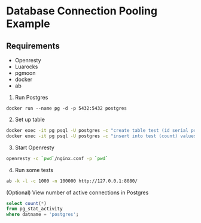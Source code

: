 # Database Connection Pooling Example

## Requirements
- Openresty
- Luarocks
- pgmoon
- docker
- ab

1. Run Postgres
```
docker run --name pg -d -p 5432:5432 postgres
```

2. Set up table
```bash
docker exec -it pg psql -U postgres -c "create table test (id serial primary key, count int)"
docker exec -it pg psql -U postgres -c "insert into test (count) values (0)"
```

3. Start Openresty
```bash
openresty -c `pwd`/nginx.conf -p `pwd`
```

4. Run some tests
```bash
ab -k -l -c 1000 -n 100000 http://127.0.0.1:8080/
```

(Optional) View number of active connections in Postgres
```sql
select count(*)
from pg_stat_activity
where datname = 'postgres';
```

